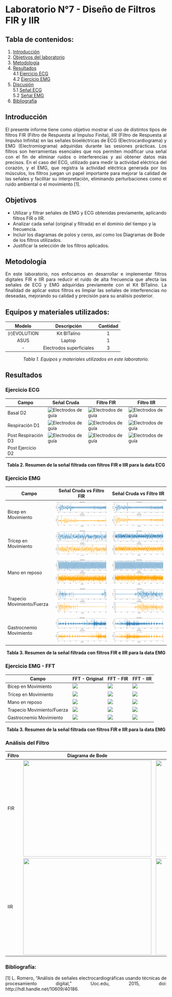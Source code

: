 # Laboratorio N°7 - Diseño de Filtros FIR y IIR 
## **Tabla de contenidos:**
1. [Introducción](#t1)
2. [Objetivos del laboratorio](#t2)
3. [Metodología](#t3)
4. [Resultados](#t4)\
   4.1 [Ejercicio ECG](#t5)\
   4.2 [Ejercicio EMG ](#t6)
5. [Discusión](#t7)\
   5.1 [Señal ECG](#t8)\
   5.2 [Señal EMG](#t9)
6. [Bibliografía](#t10)

## Introducción  <a name = "t1"></a>
<p align="justify">El presente informe tiene como objetivo mostrar el uso de distintos tipos de filtros FIR (Filtro de Respuesta al Impulso Finita), IIR (Filtro de Respuesta al Impulso Infinita) en las señales bioeléctricas de ECG (Electrocardiograma) y EMG (Electromiograma) adquiridas durante las sesiones prácticas. Los filtros son herramientas esenciales que nos permiten modificar una señal con el fin de eliminar ruidos o interferencias y así obtener datos más precisos. En el caso del ECG, utilizado para medir la actividad eléctrica del corazón, y el EMG, que registra la actividad eléctrica generada por los músculos, los filtros juegan un papel importante para mejorar la calidad de las señales y facilitar su interpretación, eliminando perturbaciones como el ruido ambiental o el movimiento [1].</p>

## Objetivos <a name = "t2"></a>
* Utilizar y filtrar señales de EMG y ECG obtenidas previamente, aplicando filtros FIR o IIR.
* Analizar cada señal (original y filtrada) en el dominio del tiempo y la frecuencia.
* Incluir los diagramas de polos y ceros, así como los Diagramas de Bode de los filtros utilizados.
* Justificar la selección de los filtros aplicados.

## Metodología <a name = "t3"></a>
<p align="justify">En este laboratorio, nos enfocamos en desarrollar e implementar filtros digitales FIR e IIR para reducir el ruido de alta frecuencia que afecta las señales de ECG y EMG adquiridas previamente con el Kit BITalino. La finalidad de aplicar estos filtros es limpiar las señales de interferencias no deseadas, mejorando su calidad y precisión para su análisis posterior.
   
## **Equipos y materiales utilizados:**<a id="Equipos"></a>
<div align="center">
   
|  **Modelo**  | **Descripción** | **Cantidad** |
|:------------:|:---------------:|:------------:|
| (r)EVOLUTION |   Kit BITalino  |       1      |
|     ASUS     |      Laptop     |       1      |
|       -      |    Electrodos superficiales   |       3      
</div>
<p align="center"><i>Tabla 1. Equipos y materiales utilizados en este laboratorio. </i></p>


## Resultados   <a name="t4"></a>

### **Ejercicio ECG** <a name="t5"></a>
| Campo | Señal Cruda | Filtro FIR | Filtro IIR |
|-----------|-----------|-----------|-----------|
| Basal D2  | <img src="Imagenes_L6/Imagenes_ECG/Basal_ECG_cruda.png" alt="Electrodos de guía" >  | <img src="Imagenes_L6/Imagenes_ECG/basal_ECG_butter.png" alt="Electrodos de guía"  > | <img src="Imagenes_L6/Imagenes_ECG/basal_ECG_hanni.png" alt="Electrodos de guía" >|
| Respiración D1 | <img src="Imagenes_L6/Imagenes_ECG/in_ex_ECG_cruda.png" alt="Electrodos de guía" >  | <img src="Imagenes_L6/Imagenes_ECG/in_ex_ECG_butt.png" alt="Electrodos de guía" >| <img src="Imagenes_L6/Imagenes_ECG/in_ex_ECG_hanni.png" alt="Electrodos de guía"> |
| Post Respiración D3  | <img src="Imagenes_L6/Imagenes_ECG/post_ECG_cruda.png" alt="Electrodos de guía" >  | <img src="Imagenes_L6/Imagenes_ECG/post_ECG_butt.png" alt="Electrodos de guía" >  | <img src="Imagenes_L6/Imagenes_ECG/post_ECG_hann.png" alt="Electrodos de guía"> |
| Post Ejercicio D2  |

<p align="center">
  <b>Tabla 2. Resumen de la señal filtrada con filtros FIR e IIR para la data ECG</b>
</p>


### **Ejercicio EMG** <a name="t6"></a>
| Campo | Señal Cruda vs Filtro FIR | Señal Cruda vs Filtro IIR |
|-----------|-----------|-----------|
| Bícep en Movimiento   | <img src="Anexo_Biceps/señalbicep movimiento(FIR).PNG">  | <img src="Anexo_Biceps/señal bicep movimiento (IIR).png"  > 
| Trícep en Movimiento | <img src="Anexo_Biceps/señal tricep en movimiento (FIR).PNG" > | <img src="Anexo_Biceps/Señal tricep en mov (IIR).png" >| 
|Mano en reposo  | <img src="Anexo_Biceps/señal mano reposo.png" > | <img src="Anexo_Biceps/mano reposo senañ (IIR).png" >| 
|Trapecio Movimiento/Fuerza  | <img src="Anexo_Biceps/señal trapecio en mov firr.png" > | <img src="Anexo_Biceps/señla trapecio movimiento fuerza (IIR).png" >| 
|Gastrocnemio Movimiento  |<img src="Anexo_Biceps/señal gastro.png" > | <img src="Anexo_Biceps/gastromov señal (IIR).png" >| 

<p align="center">
  <b>Tabla 3. Resumen de la señal filtrada con filtros FIR e IIR para la data EMG</b>
</p>

### **Ejercicio EMG - FFT** <a name="t6"></a>
| Campo | FFT - Original | FFT - FIR | FFT - IIR |
|-----------|-----------|-----------|-----------|
| Bícep en Movimiento   | <img src="Anexo_Biceps/fft bicep movimiento.png">  | <img src="Anexo_Biceps/fft bicep movimiento (fir).png">  | <img src="Anexo_Biceps/fftbicepmovimiento_iir.png">  |
| Trícep en Movimiento | <img src="Anexo_Biceps/ftt tricep en movimiento.png">  | <img src="Anexo_Biceps/fft ftt tricep en movimiento (FIR).png">  | <img src="Anexo_Biceps/fft tricep en movimiento (IIR).png">  |
|Mano en reposo  |  <img src="Anexo_Biceps/fft mano reposo.png">  | <img src="Anexo_Biceps/fft mano reposo (FIR).png">  | <img src="Anexo_Biceps/fft mano reposo (IIR).png">  |
|Trapecio Movimiento/Fuerza  |  <img src="Anexo_Biceps/fft trapecio movimiento fuerza.png">  | <img src="Anexo_Biceps/fft trapecio movimiento fuerza (FIR).png">  | <img src="Anexo_Biceps/fft trapecio movimiento fuerza (IIR).png">  |
|Gastrocnemio Movimiento  | <img src="Anexo_Biceps/fft_gastro.png">  | <img src="Anexo_Biceps/fft_gastro (FIR).png">  | <img src="Anexo_Biceps/fft gastromov (IIR).png">  |

<p align="center">
  <b>Tabla 3. Resumen de la señal filtrada con filtros FIR e IIR para la data EMG</b>
</p>

### **Análisis del Filtro** <a name="t6"></a>
| Filtro | Diagrama de Bode | Diagrama de Polos y Ceros |
|--------|------------------|--------------------------|
| FIR    | <img src="Anexo_Biceps/bode fir.png" width="400" height="300" style="display:block; margin:auto;"/> | <img src="Anexo_Biceps/zeros y polos fir.png" width="400" height="300" style="display:block; margin:auto;"/> |
| IIR    | <img src="Anexo_Biceps/bode iir.png" width="400" height="300" style="display:block; margin:auto;"/> | <img src="Anexo_Biceps/zeros y polos iir.png" width="400" height="300" style="display:block; margin:auto;"/> |

### **Bibliografía:** <a name="t10"></a>
<p align="justify">[1] L. Romero, “Análisis de señales electrocardiográficas usando técnicas de procesamiento digital,” Uoc.edu, 2015, doi: http://hdl.handle.net/10609/40186.</p>
‌


